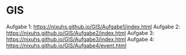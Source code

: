 # GIS

Aufgabe 1: https://nixuhs.github.io/GIS/Aufgabe1/index.html 
Aufgabe 2: https://nixuhs.github.io/GIS/Aufgabe2/index.html 
Aufgabe 3: https://nixuhs.github.io/GIS/Aufgabe3/index.html
Aufgabe 4: https://nixuhs.github.io/GIS/Aufgabe4/event.html
